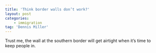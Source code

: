 ```yaml
---
title: 'Think border walls don’t work?'
layout: post
categories:
    - immigration
tag: 'Dennis Miller'
---
```


Trust me, the wall at the southern border will get airtight when it’s time to keep people in.